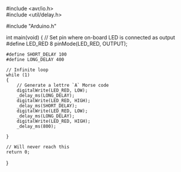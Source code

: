 #include <avr/io.h>     
#include <util/delay.h> 

#include "Arduino.h"

int main(void)
{
    // Set pin where on-board LED is connected as output
    #define LED_RED 8
    pinMode(LED_RED, OUTPUT);

    #define SHORT_DELAY 100
    #define LONG_DELAY 400

    // Infinite loop
    while (1)
    {
        // Generate a lettre `A` Morse code
        digitalWrite(LED_RED, LOW);
        _delay_ms(LONG_DELAY);
        digitalWrite(LED_RED, HIGH);
        _delay_ms(SHORT_DELAY);
        digitalWrite(LED_RED, LOW);
        _delay_ms(LONG_DELAY);
        digitalWrite(LED_RED, HIGH);
        _delay_ms(800);

    }

    // Will never reach this
    return 0;
}
